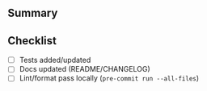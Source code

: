 ## Summary
<!-- What does this PR change? -->

## Checklist
- [ ] Tests added/updated
- [ ] Docs updated (README/CHANGELOG)
- [ ] Lint/format pass locally (`pre-commit run --all-files`)
